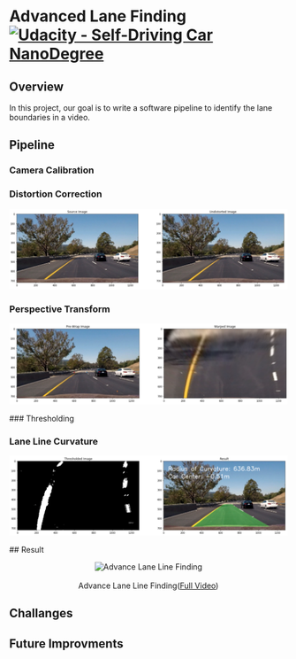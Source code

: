 # Advanced Lane Finding [![Udacity - Self-Driving Car NanoDegree](https://s3.amazonaws.com/udacity-sdc/github/shield-carnd.svg)](http://www.udacity.com/drive)

## Overview
In this project, our goal is to write a software pipeline to identify the lane boundaries in a video.

## Pipeline

### Camera Calibration

### Distortion Correction

<p align="center">
  <img src="Media/src_dst.png"/>
</p>

### Perspective Transform
<p align="center">
  <img src="Media/pre_warp.png"/>
</p>
### Thresholding


### Lane Line Curvature
<p align="center">
  <img src="Media/thresh_result.png"/>
</p>
## Result

<p align="center">
  <img src="Media/BehavioralCloning.gif" alt="Advance Lane Line Finding"/>
  <br/><br/>
  Advance Lane Line Finding(<a target="_blank" href="https://youtu.be/WPRGi-QqG3A">Full Video</a>)
</p>

## Challanges

## Future Improvments


